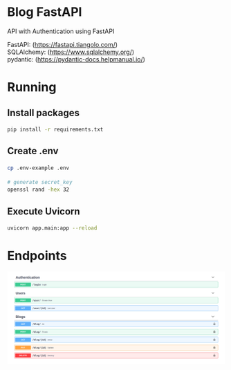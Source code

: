 # Blog FastAPI

API with Authentication using FastAPI  

FastAPI: (https://fastapi.tiangolo.com/)  
SQLAlchemy: (https://www.sqlalchemy.org/)  
pydantic: (https://pydantic-docs.helpmanual.io/)  

# Running

## Install packages

```bash
pip install -r requirements.txt
```

## Create .env

```bash
cp .env-example .env

# generate secret_key
openssl rand -hex 32
```

## Execute Uvicorn

```bash
uvicorn app.main:app --reload
```

# Endpoints

![Endpoints](./docs.png)
